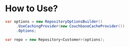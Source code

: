 # How to Use?

```csharp
var options = new RepositoryOptionsBuilder()
     .UseCachingProvider(new CouchbaseCacheProvider())
     .Options;

var repo = new Repository<Customer>(options);
```
